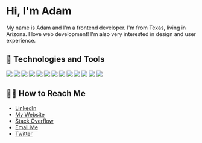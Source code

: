 # Hi, I'm Adam

My name is Adam and I'm a frontend developer. I'm from Texas, living in Arizona. I love web development! I'm also very interested in design and user experience.

## 🤖 Technologies and Tools

![](https://img.shields.io/badge/-JavaScript-000?style=for-the-badge&logo=javascript)
![](https://img.shields.io/badge/-CSS3-000?style=for-the-badge&logo=css3)
![](https://img.shields.io/badge/-Sass-000?style=for-the-badge&logo=Sass)
![](https://img.shields.io/badge/-BEM-000?style=for-the-badge)
![](https://img.shields.io/badge/-HTML5-000?style=for-the-badge&logo=html5)
![](https://img.shields.io/badge/-PHP-000?style=for-the-badge&logo=php)
![](https://img.shields.io/badge/-WordPress-000?style=for-the-badge&logo=WordPress)
![](https://img.shields.io/badge/-WooCommerce-000?style=for-the-badge&logo=Woo)
![](https://img.shields.io/badge/-MySQL-000?style=for-the-badge&logo=MySQL)
![](https://img.shields.io/badge/-Bash-000?style=for-the-badge&logo=gnu-bash)
![](https://img.shields.io/badge/-Git-000?style=for-the-badge&logo=Git)
![](https://img.shields.io/badge/-GitHub-000?style=for-the-badge&logo=GitHub)
![](https://img.shields.io/badge/-GitLab-000?style=for-the-badge&logo=GitLab)

## 👋🏽 How to Reach Me

- [LinkedIn](https://www.linkedin.com/in/adamgonzales1/)
- [My Website](https://adamgonzalesworks.com)
- [Stack Overflow](https://stackoverflow.com/users/5187168/adam-gonzales?tab=profile)
- [Email Me](mailto:adam@adamgonzalesworks.com)
- [Twitter](https://twitter.com/adamgonzls)

<!--
**adamgonzls/adamgonzls** is a ✨ _special_ ✨ repository because its `README.md` (this file) appears on your GitHub profile.


Here are some ideas to get you started:

- 🔭 I’m currently working on ...
-  ...
- 👯 I’m looking to collaborate on ...
- 🤔 I’m looking for help with ...
- 💬 Ask me about ...
- 📫 How to reach me: ...
- 😄 Pronouns: ...
- ⚡ Fun fact: ...
-->
